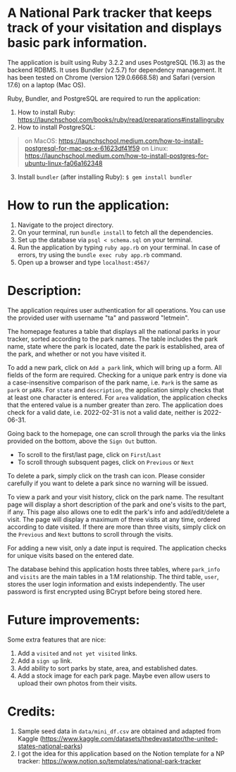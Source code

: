 # A National Park tracker that keeps track of your visitation and displays basic park information.

The application is built using Ruby 3.2.2 and uses PostgreSQL (16.3) as the backend RDBMS. It uses Bundler (v2.5.7) for dependency management. It has been tested on Chrome (version 129.0.6668.58) and Safari (version 17.6) on a laptop (Mac OS).

Ruby, Bundler, and PostgreSQL are required to run the application:
1. How to install Ruby: https://launchschool.com/books/ruby/read/preparations#installingruby
2. How to install PostgreSQL:
  > on MacOS: https://launchschool.medium.com/how-to-install-postgresql-for-mac-os-x-61623df41f59
  > on Linux: https://launchschool.medium.com/how-to-install-postgres-for-ubuntu-linux-fa06a162348
3. Install `bundler` (after installing Ruby): `$ gem install bundler`

# How to run the application:
1. Navigate to the project directory. 
2. On your terminal, run `bundle install` to fetch all the dependencies. 
3. Set up the database via `psql < schema.sql` on your terminal. 
4. Run the application by typing `ruby app.rb` on your terminal. In case of errors, try using the `bundle exec ruby app.rb` command.
5. Open up a browser and type `localhost:4567/`

# Description:
The application requires user authentication for all operations. You can use the provided user with username "ta" and password "letmein". 

The homepage features a table that displays all the national parks in your tracker, sorted according to the park names. The table includes the park name, state where the park is located, date the park is established, area of the park, and whether or not you have visited it. 

To add a new park, click on `Add a park` link, which will bring up a form. All fields of the form are required. Checking for a unique park entry is done via a case-insensitive comparison of the park name, i.e. `Park` is the same as `park` or `pARk`. For `state` and `description`, the application simply checks that at least one character is entered. For `area` validation, the application checks that the entered value is a number greater than zero. The application does check for a valid date, i.e. 2022-02-31 is not a valid date, neither is 2022-06-31. 

Going back to the homepage, one can scroll through the parks via the links provided on the bottom, above the `Sign Out` button.
* To scroll to the first/last page, click on `First`/`Last`
* To scroll through subsquent pages, click on `Previous` or `Next`

To delete a park, simply click on the trash can icon. Please consider carefully if you want to delete a park since no warning will be issued. 

To view a park and your visit history, click on the park name. The resultant page will display a short description of the park and one's visits to the part, if any. This page also allows one to edit the park's info and add/edit/delete a visit. The page will display a maximum of three visits at any time, ordered according to date visited. If there are more than three visits, simply click on the `Previous` and `Next` buttons to scroll through the visits. 

For adding a new visit, only a date input is required. The application checks for unique visits based on the entered date. 

The database behind this application hosts three tables, where `park_info` and `visits` are the main tables in a 1:M relationship. The third table, `user`, stores the user login information and exists independently. The user password is first encrypted using BCrypt before being stored here. 

# Future improvements:
Some extra features that are nice:
1. Add a `visited` and `not yet visited` links.
2. Add a `sign up` link.
3. Add ability to sort parks by state, area, and established dates. 
4. Add a stock image for each park page. Maybe even allow users to upload their own photos from their visits.  

# Credits:
1. Sample seed data in `data/mini_df.csv` are obtained and adapted from Kaggle (https://www.kaggle.com/datasets/thedevastator/the-united-states-national-parks)
2. I got the idea for this application based on the Notion template for a NP tracker: https://www.notion.so/templates/national-park-tracker
